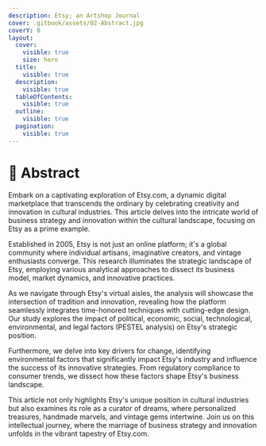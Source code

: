 ```yaml
---
description: Etsy; an Artshop Journal
cover: .gitbook/assets/02-Abstract.jpg
coverY: 0
layout:
  cover:
    visible: true
    size: hero
  title:
    visible: true
  description:
    visible: true
  tableOfContents:
    visible: true
  outline:
    visible: true
  pagination:
    visible: true
---
```


# 📙 Abstract

Embark on a captivating exploration of Etsy.com, a dynamic digital marketplace that transcends the ordinary by celebrating creativity and innovation in cultural industries. This article delves into the intricate world of business strategy and innovation within the cultural landscape, focusing on Etsy as a prime example.

Established in 2005, Etsy is not just an online platform; it's a global community where individual artisans, imaginative creators, and vintage enthusiasts converge. This research illuminates the strategic landscape of Etsy, employing various analytical approaches to dissect its business model, market dynamics, and innovative practices.

As we navigate through Etsy's virtual aisles, the analysis will showcase the intersection of tradition and innovation, revealing how the platform seamlessly integrates time-honored techniques with cutting-edge design. Our study explores the impact of political, economic, social, technological, environmental, and legal factors (PESTEL analysis) on Etsy's strategic position.

Furthermore, we delve into key drivers for change, identifying environmental factors that significantly impact Etsy's industry and influence the success of its innovative strategies. From regulatory compliance to consumer trends, we dissect how these factors shape Etsy's business landscape.

This article not only highlights Etsy's unique position in cultural industries but also examines its role as a curator of dreams, where personalized treasures, handmade marvels, and vintage gems intertwine. Join us on this intellectual journey, where the marriage of business strategy and innovation unfolds in the vibrant tapestry of Etsy.com.


